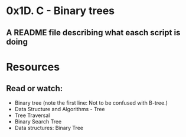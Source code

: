 # 0x1D. C - Binary trees

## A README file describing what easch script is doing

# Resources
## Read or watch:

* Binary tree (note the first line: Not to be confused with B-tree.)
* Data Structure and Algorithms - Tree
* Tree Traversal
* Binary Search Tree
* Data structures: Binary Tree

